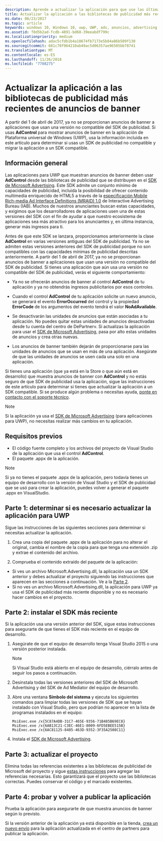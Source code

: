 ```yaml
---
description: Aprende a actualizar la aplicación para que use las últimas bibliotecas admitidas de Microsoft Advertising y a asegurarte de que siga recibiendo anuncios de banner.
title: Actualizar la aplicación a las bibliotecas de publicidad más recientes de anuncios de banner
ms.date: 08/23/2017
ms.topic: article
keywords: windows 10, Windows 10, uwp, UWP, ads, anuncios, advertising, publicidad, AdControl, AdControl, AdMediatorControl, AdMediatorControl, migrate, migrar
ms.assetid: f8d5b2ad-fcdb-4891-bd68-39eeabdf799c
ms.localizationpriority: medium
ms.openlocfilehash: adac5cfdb1b4a10674fb7173e5b84a86b509f130
ms.sourcegitcommit: 681c70f964210ab49ac5d06357ae96505bb78741
ms.translationtype: MT
ms.contentlocale: es-ES
ms.lasthandoff: 11/26/2018
ms.locfileid: "7708275"
---
```

# <a name="update-your-app-to-the-latest-advertising-libraries-for-banner-ads"></a>Actualizar la aplicación a las bibliotecas de publicidad más recientes de anuncios de banner

A partir del 1 de abril de 2017, ya no se proporcionan anuncios de banner a aplicaciones que usan una versión no compatible del SDK de publicidad. Si usas **AdControl** para mostrar anuncios de banner en la aplicación de Plataforma universal de Windows (UWP), usa la información incluida en este artículo para determinar si usas un SDK de publicidad no compatible y migrar la aplicación a un SDK compatible.

## <a name="overview"></a>Información general

Las aplicaciones para UWP que muestran anuncios de banner deben usar **AdControl** desde las bibliotecas de publicidad que se distribuyen en el [SDK de Microsoft Advertising](http://aka.ms/ads-sdk-uwp). Este SDK admite un conjunto mínimo de capacidades de publicidad, incluida la posibilidad de ofrecer contenido multimedia enriquecido de HTML5 a través de la [especificación Mobile Rich-media Ad Interface Definitions (MRAID) 1.0](http://www.iab.com/wp-content/uploads/2015/08/IAB_MRAID_VersionOne.pdf) de Interactive Advertising Bureau (IAB). Muchos de nuestros anunciantes buscan estas capacidades, y exigimos que los desarrolladores de aplicaciones usen una de estas versiones del SDK con el fin de ayudar a que nuestro ecosistema de aplicaciones sea más atractivo para los anunciantes y, en última instancia, generar más ingresos para ti.

Antes de que este SDK se lanzara, proporcionamos anteriormente la clase **AdControl** en varias versiones antiguas del SDK de publicidad. Ya no se admiten estas versiones anteriores del SDK de publicidad porque no son compatibles con las capacidades mínimas de publicidad descritas anteriormente. A partir del 1 de abril de 2017, ya no se proporcionan anuncios de banner a aplicaciones que usan una versión no compatible del SDK de publicidad. Si tienes una aplicación que aún usa una versión no compatible del SDK de publicidad, verás el siguiente comportamiento:

* Ya no se ofrecerán anuncios de banner al control **AdControl** de tu aplicación y ya no obtendrás ingresos publicitarios por esos controles.

* Cuando el control **AdControl** de tu aplicación solicite un nuevo anuncio, se generará el evento **ErrorOccurred** del control y la propiedad **ErrorCode** de los argumentos del evento tendrá el valor **NoAdAvailable**.

* Se desactivarán las unidades de anuncios que están asociadas a tu aplicación. No puedes quitar estas unidades de anuncios desactivadas desde tu cuenta del centro de DePartnerv. Si actualizas la aplicación para usar el [SDK de Microsoft Advertising](http://aka.ms/ads-sdk-uwp), pasa por alto estas unidades de anuncios y crea otras nuevas.

* Los anuncios de banner también dejarán de proporcionarse para las unidades de anuncios que se usan en más de una aplicación. Asegúrate de que las unidades de anuncios se usen cada una solo en una aplicación.

Si tienes una aplicación (que ya está en la Store o que aún está en desarrollo) que muestra anuncios de banner con **AdControl** y no estás seguro de que SDK de publicidad usa la aplicación, sigue las instrucciones de este artículo para determinar si tienes que actualizar la aplicación a un SDK compatible. Si se produce algún problema o necesitas ayuda, [ponte en contacto con el soporte técnico](http://go.microsoft.com/fwlink/?LinkId=393643).

> [!NOTE]
> Si la aplicación ya usa el [SDK de Microsoft Advertising](http://aka.ms/ads-sdk-uwp) (para aplicaciones para UWP), no necesitas realizar más cambios en tu aplicación.

## <a name="prerequisites"></a>Requisitos previos

* El código fuente completo y los archivos del proyecto de Visual Studio de la aplicación que usa el control **AdControl**.
* El paquete .appx de la aplicación.

> [!NOTE]
> Si ya no tienes el paquete .appx de la aplicación, pero todavía tienes un equipo de desarrollo con la versión de Visual Studio y el SDK de publicidad que se usó para crear la aplicación, puedes volver a generar el paquete .appx en VisualStudio.

<span id="part-1" />

## <a name="part-1-determine-whether-you-need-to-update-your-uwp-app"></a>Parte 1: determinar si es necesario actualizar la aplicación para UWP

Sigue las instrucciones de las siguientes secciones para determinar si necesitas actualizar la aplicación.

1. Crea una copia del paquete .appx de la aplicación para no alterar el original, cambia el nombre de la copia para que tenga una extensión .zip y extrae el contenido del archivo.

2. Comprueba el contenido extraído del paquete de la aplicación:
  * Si ves un archivo Microsoft.Advertising.dll, la aplicación usa un SDK anterior y debes actualizar el proyecto siguiendo las instrucciones que aparecen en las secciones a continuación. Ve a la [Parte 2](update-your-app-to-the-latest-advertising-libraries.md#part-2).
  * Si no ves un archivo Microsoft.Advertising.dll, la aplicación para UWP ya usa el SDK de publicidad más reciente disponible y no es necesario hacer cambios en el proyecto.


<span id="part-2" />

## <a name="part-2-install-the-latest-sdk"></a>Parte 2: instalar el SDK más reciente

Si la aplicación usa una versión anterior del SDK, sigue estas instrucciones para asegurarte de que tienes el SDK más reciente en el equipo de desarrollo.

1. Asegúrate de que el equipo de desarrollo tenga Visual Studio 2015 o una versión posterior instalada.
    > [!NOTE]
    > Si Visual Studio está abierto en el equipo de desarrollo, ciérralo antes de seguir los pasos a continuación.

1.  Desinstala todas las versiones anteriores del SDK de Microsoft Advertising y del SDK de Ad Mediator del equipo de desarrollo.

2.  Abre una ventana **Símbolo del sistema** y ejecuta los siguientes comandos para limpiar todas las versiones de SDK que se hayan instalado con Visual Studio, pero que podrían no aparecer en la lista de programas instalados en el equipo:
    ```syntax
    MsiExec.exe /x{5C87A4DB-31C7-465E-9356-71B485B69EC8}
    MsiExec.exe /x{6AB13C21-C3EC-46E1-8009-6FD5EBEE515B}
    MsiExec.exe /x{6AC81125-8485-463D-9352-3F35A2508C11}
    ```

3.  Instala el [SDK de Microsoft Advertising](http://aka.ms/ads-sdk-uwp).

## <a name="part-3-update-your-project"></a>Parte 3: actualizar el proyecto

Elimina todas las referencias existentes a las bibliotecas de publicidad de Microsoft del proyecto y sigue [estas instrucciones](install-the-microsoft-advertising-libraries.md#reference) para agregar las referencias necesarias. Esto garantizará que el proyecto use las bibliotecas correctas. Puedes conservar el código y el marcado existentes.

## <a name="part-4-test-and-republish-your-app"></a>Parte 4: probar y volver a publicar la aplicación

Prueba la aplicación para asegurarte de que muestra anuncios de banner según lo previsto.

Si la versión anterior de la aplicación ya está disponible en la tienda, [crea un nuevo envío](../publish/app-submissions.md) para la aplicación actualizada en el centro de partners para publicar la aplicación.

